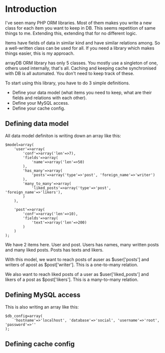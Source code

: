 # Introduction

I've seen many PHP ORM libraries. Most of them makes you write a new class for each item you want to keep in DB. This seems repetition of same things to me. Extending this, extending that for no different logic.

Items have fields of data in similar kind and have similar relations among. So a well-written class can be used for all. If you need a library which makes things easier, this is my approach.

arrayDB ORM library has only 5 classes. You mostly use a singleton of one, others used internally, that's all. Caching and keeping cache synchronised with DB is all automated. You don't need to keep track of these.

To start using this library, you have to do 3 simple definitions.

- Define your data model (what items you need to keep, what are their fields and relations with each other).
- Define your MySQL access.
- Define your cache config.

## Defining data model

All data model definiton is writing down an array like this:

	$model=array(
		'user'=>array(
			'conf'=>array('len'=>7),
			'fields'=>array(
				'name'=>array('len'=>50)
			),
			'has_many'=>array(
				'posts'=>array('type'=>'post', 'foreign_name'=>'writer')
			),
			'many_to_many'=>array(
				'liked_posts'=>array('type'=>'post', 'foreign_name'=>'likers'),
			)
		),

		'post'=>array(
			'conf'=>array('len'=>10),
			'fields'=>array(
				'text'=>array('len'=>200)
			)
		)
	);

We have 2 items here. User and post. Users has names, many written posts and many liked posts. Posts has texts and likers.

With this model, we want to reach posts of auser as $user['posts'] and writers of apost as $post['writer']. This is a one-to-many relation.

We also want to reach liked posts of a user as $user['liked_posts'] and likers of a post as $post['likers']. This is a many-to-many relation.

## Defining MySQL access

This is also writing an array like this:

	$db_config=array(
		'hostname'=>'localhost', 'database'=>'social', 'username'=>'root', 'password'=>''
	);

## Defining cache config

